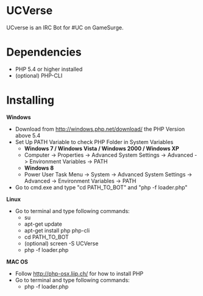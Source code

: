 UCVerse
=======

UCverse is an IRC Bot for #UC on GameSurge.

Dependencies
=======

* PHP 5.4 or higher installed
* (optional) PHP-CLI

Installing
=======

**Windows**
* Download from http://windows.php.net/download/ the PHP Version above 5.4
* Set Up PATH Variable to check PHP Folder in System Variables
  * **Windows 7 / Windows Vista / Windows 2000 / Windows XP**
  * Computer -> Properties -> Advanced System Settings -> Advanced -> Environment Variables -> PATH
  * **Windows 8**
  * Power User Task Menu -> System -> Advanced System Settings -> Advanced -> Environment Variables -> PATH
* Go to cmd.exe and type "cd PATH_TO_BOT" and "php -f loader.php"
  
**Linux**
* Go to terminal and type following commands:
  * su
  * apt-get update
  * apt-get install php php-cli
  * cd PATH_TO_BOT
  * (optional) screen -S UCVerse
  * php -f loader.php
  
**MAC OS**
* Follow http://php-osx.liip.ch/ for how to install PHP
* Go to terminal and type following commands:
  * php -f loader.php
